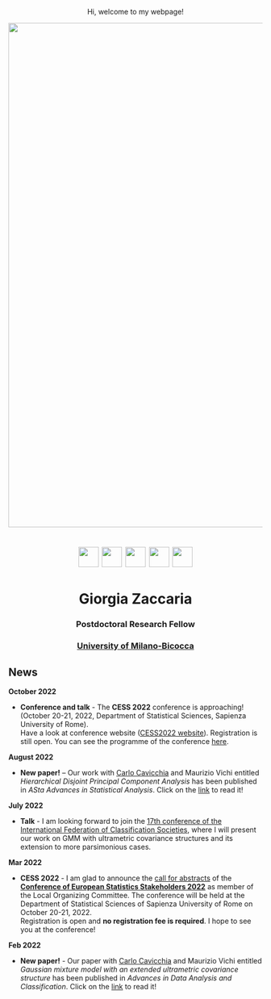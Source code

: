   <p align="center">
    Hi, welcome to my webpage!
 </p> 
 
  <img src="ZacGithub.jpg" style="width:1000px;" align="middle">
  
   <h1 align="center"> <a href="mailto:giorgia.zaccaria@unimib.it" target="_blank"><img src="email.jpg" style="width:40px;"></a> 
  <a href="https://scholar.google.it/citations?user=svSITAkAAAAJ&hl=it" target="_blank"><img src="scholar.png" style="width:40px;"></a>
  <a href="https://www.researchgate.net/profile/Giorgia-Zaccaria" target="_blank"><img src="RG.jpg" style="width:40px;"></a>
  <a href="https://orcid.org/0000-0001-9119-9104" target="_blank"><img src="orcid.png" style="width:40px;"></a>
  <a href="https://www.linkedin.com/in/giorgia-zaccaria-2b7329174/" target="_blank"><img src="Linkedin.jpg" style="width:40px;"></a>
  </h1>
  
  
  <h1 align="center">Giorgia Zaccaria</h1>
  <h3 align="center">Postdoctoral Research Fellow</h3>
  <h3 align="center"><a href="https://www.dismeq.unimib.it/it" target="_blank">University of Milano-Bicocca</a></h3> 

  
## News

**October 2022**
- **Conference and talk** - The **CESS 2022** conference is approaching! (October 20-21, 2022, Department of Statistical Sciences, Sapienza University of Rome). \
Have a look at conference website (<a href="https://cess2022.dss.uniroma1.it/event/3/" target="_blank">CESS2022 website</a>). Registration is still open.
You can see the programme of the conference <a href="https://drive.google.com/file/d/1Om-ezLIFd2VJHHalOgV9lOxm1kJ5HfRa/view" target="_blank">here</a>.

**August 2022**
- **New paper!** – Our work with <a href="https://carlocavicchia.github.io" target="_blank">Carlo Cavicchia</a> and Maurizio Vichi entitled _Hierarchical Disjoint Principal Component Analysis_ has been published in _ASta Advances in Statistical Analysis_. Click on the <a href="https://link.springer.com/epdf/10.1007/s10182-022-00458-4?sharing_token=_hQdKnmPFjEiTAqgbN2MwPe4RwlQNchNByi7wbcMAY6LYFaEoM6VNzVm_6t61nksuxr6EPPiGVwU6PicfEIvCcwsrUq7yaNa9WQzUyPun_V9On5NlGbz30_ypdjEBCIgjYb3g-Cvc04PODwPPrMc4zNZnMkfDhKQS4j-cRmC6zA%3D" target="_blank">link</a> to read it!


**July 2022**
- **Talk** - I am looking forward to join the <a href="https://ifcs2022.fep.up.pt/" target="_blank">17th conference of the International Federation of Classification Societies</a>, where I will present our work on GMM with ultrametric covariance structures and its extension to more parsimonious cases.

**Mar 2022**
- **CESS 2022** - I am glad to announce the <a href="https://cess2022.dss.uniroma1.it/event/3/abstracts/" target="_blank">call for abstracts</a> of the <a href="https://cess2022.dss.uniroma1.it/event/3/" target="_blank">**Conference of European Statistics Stakeholders 2022**</a> as member of the Local Organizing Committee. The conference will be held at the Department of Statistical Sciences of Sapienza University of Rome on October 20-21, 2022. \
Registration is open and **no registration fee is required**. I hope to see you at the conference!

**Feb 2022**
- **New paper!** - Our paper with <a href="https://carlocavicchia.github.io" target="_blank">Carlo Cavicchia</a> and Maurizio Vichi entitled _Gaussian mixture model with an extended ultrametric covariance structure_ has been published in _Advances in Data Analysis and Classification_. Click on the <a href="https://link.springer.com/article/10.1007/s11634-021-00488-x" target="_blank">link</a> to read it!






  
 
